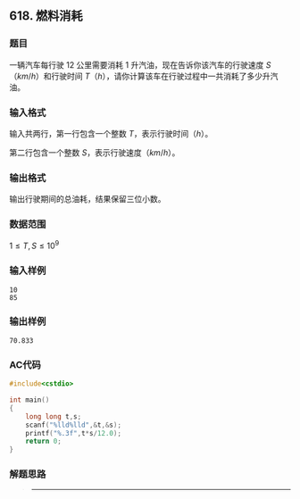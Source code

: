 ##  618. 燃料消耗

### 题目

一辆汽车每行驶 $12$ 公里需要消耗 $1$ 升汽油，现在告诉你该汽车的行驶速度 $S$（$km/h$）和行驶时间 $T$（$h$），请你计算该车在行驶过程中一共消耗了多少升汽油。

### 输入格式

输入共两行，第一行包含一个整数 $T$，表示行驶时间（$h$）。

第二行包含一个整数 $S$，表示行驶速度（$km/h$）。

### 输出格式

输出行驶期间的总油耗，结果保留三位小数。

### 数据范围

$1≤T,S≤10^9$

### 输入样例

```
10
85
```

### 输出样例

```
70.833
```

### AC代码

```c++
#include<cstdio>

int main()
{
    long long t,s;
    scanf("%lld%lld",&t,&s);
    printf("%.3f",t*s/12.0);
    return 0;
}
```

### 解题思路

>****


